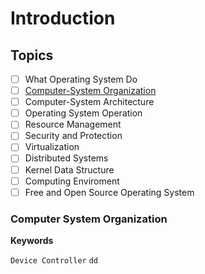 # Introduction

## Topics

- [ ] What Operating System Do 
- [ ] [Computer-System Organization](Computer%20System%20Organization)
- [ ] Computer-System Architecture
- [ ] Operating System Operation
- [ ] Resource Management
- [ ] Security and Protection
- [ ] Virtualization
- [ ] Distributed Systems
- [ ] Kernel Data Structure
- [ ] Computing Enviroment
- [ ] Free and Open Source Operating System

### Computer System Organization

**Keywords**


```Device Controller```
```dd```


